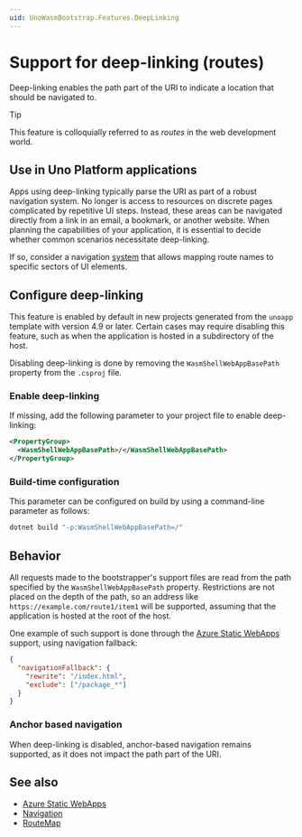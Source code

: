 ```yaml
---
uid: UnoWasmBootstrap.Features.DeepLinking
---
```


# Support for deep-linking (routes)

Deep-linking enables the path part of the URI to indicate a location that should be navigated to. 

> [!TIP]
> This feature is colloquially referred to as _routes_ in the web development world.

## Use in Uno Platform applications

Apps using deep-linking typically parse the URI as part of a robust navigation system. No longer is access to resources on discrete pages complicated by repetitive UI steps. Instead, these areas can be navigated directly from a link in an email, a bookmark, or another website. When planning the capabilities of your application, it is essential to decide whether common scenarios necessitate deep-linking. 

If so, consider a navigation [system](xref:Overview.Navigation) that allows mapping route names to specific sectors of UI elements.

## Configure deep-linking

This feature is enabled by default in new projects generated from the `unoapp` template with version 4.9 or later. Certain cases may require disabling this feature, such as when the application is hosted in a subdirectory of the host.

Disabling deep-linking is done by removing the `WasmShellWebAppBasePath` property from the `.csproj` file. 

### Enable deep-linking

If missing, add the following parameter to your project file to enable deep-linking:

```xml
<PropertyGroup>
  <WasmShellWebAppBasePath>/</WasmShellWebAppBasePath>
</PropertyGroup>
```

### Build-time configuration

This parameter can be configured on build by using a command-line parameter as follows:

```bash
dotnet build "-p:WasmShellWebAppBasePath=/"
```

## Behavior

All requests made to the bootstrapper's support files are read from the path specified by the `WasmShellWebAppBasePath` property. Restrictions are not placed on the depth of the path, so an address like `https://example.com/route1/item1` will be supported, assuming that the application is hosted at the root of the host.

One example of such support is done through the [Azure Static WebApps](https://platform.uno/docs/articles/guides/azure-static-webapps.html) support, using navigation fallback:

```json
{
  "navigationFallback": {
    "rewrite": "/index.html",
    "exclude": ["/package_*"]
  }
}
```

### Anchor based navigation

When deep-linking is disabled, anchor-based navigation remains supported, as it does not impact the path part of the URI.

## See also

- [Azure Static WebApps](xref:Uno.Tutorials.AzureStaticWepApps)
- [Navigation](xref:Overview.Navigation)
- [RouteMap](xref:Reference.Navigation.RouteMap)
